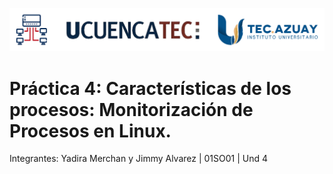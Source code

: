 ![capture_4](https://github.com/jimalvarezm/Practica5_01SO01/blob/main/university_graphic_brand/logo2.png?raw=true)

# Práctica 4: Características de los procesos: Monitorización de Procesos en Linux.
Integrantes: Yadira Merchan y Jimmy Alvarez | 01SO01 | Und 4
